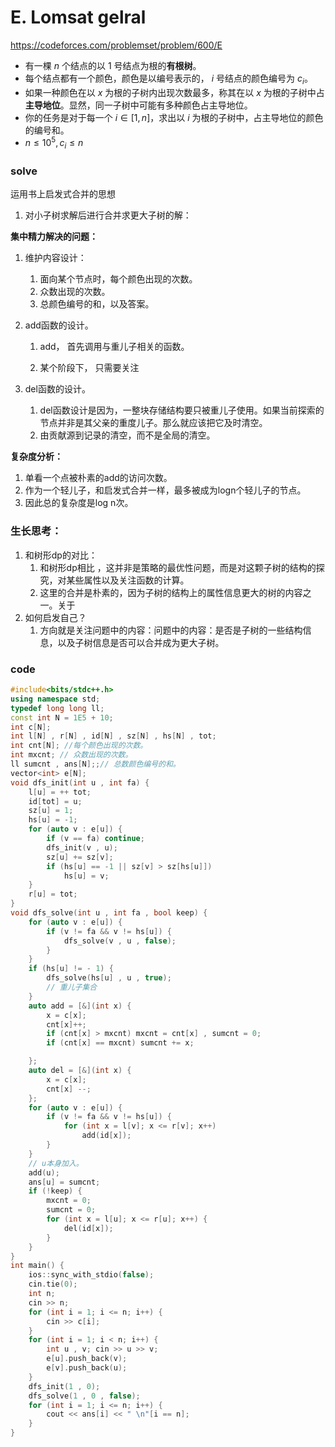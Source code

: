 # E. Lomsat gelral

https://codeforces.com/problemset/problem/600/E

- 有一棵  $n$ 个结点的以  $1$ 号结点为根的**有根树**。
- 每个结点都有一个颜色，颜色是以编号表示的， $i$ 号结点的颜色编号为  $c_i$。
- 如果一种颜色在以  $x$ 为根的子树内出现次数最多，称其在以  $x$ 为根的子树中占**主导地位**。显然，同一子树中可能有多种颜色占主导地位。
- 你的任务是对于每一个  $i\in[1,n]$，求出以  $i$ 为根的子树中，占主导地位的颜色的编号和。
-  $n\le 10^5,c_i\le n$

### solve

运用书上启发式合并的思想
1. 对小子树求解后进行合并求更大子树的解：

**集中精力解决的问题：**

1. 维护内容设计：
   1. 面向某个节点时，每个颜色出现的次数。
   2. 众数出现的次数。
   3. 总颜色编号的和，以及答案。

2. add函数的设计。
   1. add， 首先调用与重儿子相关的函数。
   
   2. 某个阶段下， 只需要关注
   
3. del函数的设计。
   1. del函数设计是因为，一整块存储结构要只被重儿子使用。如果当前探索的节点并非是其父亲的重度儿子。那么就应该把它及时清空。
   1. 由贡献源到记录的清空，而不是全局的清空。

**复杂度分析：**

1. 单看一个点被朴素的add的访问次数。
2. 作为一个轻儿子，和启发式合并一样，最多被成为logn个轻儿子的节点。
3. 因此总的复杂度是log n次。

### 生长思考：

1. 和树形dp的对比：
   1. 和树形dp相比 ，这并非是策略的最优性问题，而是对这颗子树的结构的探究，对某些属性以及关注函数的计算。
   2. 这里的合并是朴素的，因为子树的结构上的属性信息更大的树的内容之一。关于
2. 如何启发自己？
   1. 方向就是关注问题中的内容：问题中的内容：是否是子树的一些结构信息，以及子树信息是否可以合并成为更大子树。


### code

```cpp
#include<bits/stdc++.h>
using namespace std;
typedef long long ll;
const int N = 1E5 + 10;
int c[N];
int l[N] , r[N] , id[N] , sz[N] , hs[N] , tot;
int cnt[N]; //每个颜色出现的次数。
int mxcnt; // 众数出现的次数。
ll sumcnt , ans[N];;// 总数颜色编号的和。
vector<int> e[N];
void dfs_init(int u , int fa) {
	l[u] = ++ tot;
	id[tot] = u;
	sz[u] = 1;
	hs[u] = -1;
	for (auto v : e[u]) {
		if (v == fa) continue;
		dfs_init(v , u);
		sz[u] += sz[v];
		if (hs[u] == -1 || sz[v] > sz[hs[u]])
			hs[u] = v;
	}
	r[u] = tot;
}
void dfs_solve(int u , int fa , bool keep) {
	for (auto v : e[u]) {
		if (v != fa && v != hs[u]) {
			dfs_solve(v , u , false);
		}
	}
	if (hs[u] != - 1) {
		dfs_solve(hs[u] , u , true);
		// 重儿子集合
	}
	auto add = [&](int x) {
		x = c[x];
		cnt[x]++;
		if (cnt[x] > mxcnt) mxcnt = cnt[x] , sumcnt = 0;
		if (cnt[x] == mxcnt) sumcnt += x;

	};
	auto del = [&](int x) {
		x = c[x];
		cnt[x] --;
	};
	for (auto v : e[u]) {
		if (v != fa && v != hs[u]) {
			for (int x = l[v]; x <= r[v]; x++)
				add(id[x]);
		}
	}
	// u本身加入。
	add(u);
	ans[u] = sumcnt;
	if (!keep) {
		mxcnt = 0;
		sumcnt = 0;
		for (int x = l[u]; x <= r[u]; x++) {
			del(id[x]);
		}
	}
}
int main() {
	ios::sync_with_stdio(false);
	cin.tie(0);
	int n;
	cin >> n;
	for (int i = 1; i <= n; i++) {
		cin >> c[i];
	}
	for (int i = 1; i < n; i++) {
		int u , v; cin >> u >> v;
		e[u].push_back(v);
		e[v].push_back(u);
	}
	dfs_init(1 , 0);
	dfs_solve(1 , 0 , false);
	for (int i = 1; i <= n; i++) {
		cout << ans[i] << " \n"[i == n];
	}
}
```









